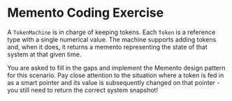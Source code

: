 # Memento Coding Exercise
A `TokenMachine` is in charge of keeping tokens. Each `Token` is a reference type with a single numerical value. The machine supports adding tokens and, when it does, it returns a memento representing the state of that system at that given time.

You are asked to fill in the gaps and implement the Memento design pattern for this scenario. Pay close attention to the situation where a token is fed in as a smart pointer and its value is subsequently changed on that pointer - you still need to return the correct system snapshot!